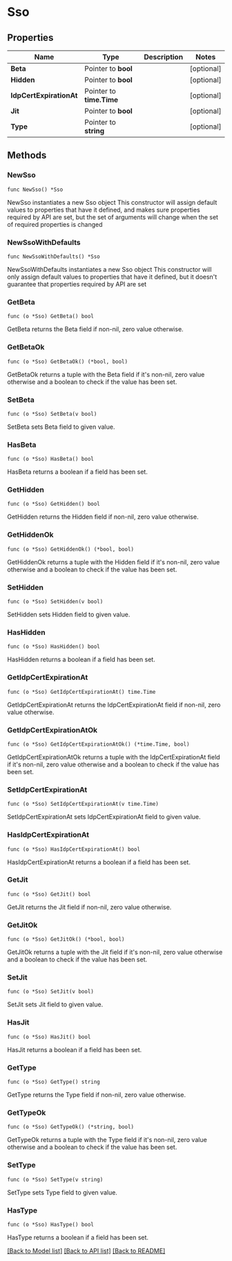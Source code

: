 # Sso

## Properties

Name | Type | Description | Notes
------------ | ------------- | ------------- | -------------
**Beta** | Pointer to **bool** |  | [optional] 
**Hidden** | Pointer to **bool** |  | [optional] 
**IdpCertExpirationAt** | Pointer to **time.Time** |  | [optional] 
**Jit** | Pointer to **bool** |  | [optional] 
**Type** | Pointer to **string** |  | [optional] 

## Methods

### NewSso

`func NewSso() *Sso`

NewSso instantiates a new Sso object
This constructor will assign default values to properties that have it defined,
and makes sure properties required by API are set, but the set of arguments
will change when the set of required properties is changed

### NewSsoWithDefaults

`func NewSsoWithDefaults() *Sso`

NewSsoWithDefaults instantiates a new Sso object
This constructor will only assign default values to properties that have it defined,
but it doesn't guarantee that properties required by API are set

### GetBeta

`func (o *Sso) GetBeta() bool`

GetBeta returns the Beta field if non-nil, zero value otherwise.

### GetBetaOk

`func (o *Sso) GetBetaOk() (*bool, bool)`

GetBetaOk returns a tuple with the Beta field if it's non-nil, zero value otherwise
and a boolean to check if the value has been set.

### SetBeta

`func (o *Sso) SetBeta(v bool)`

SetBeta sets Beta field to given value.

### HasBeta

`func (o *Sso) HasBeta() bool`

HasBeta returns a boolean if a field has been set.

### GetHidden

`func (o *Sso) GetHidden() bool`

GetHidden returns the Hidden field if non-nil, zero value otherwise.

### GetHiddenOk

`func (o *Sso) GetHiddenOk() (*bool, bool)`

GetHiddenOk returns a tuple with the Hidden field if it's non-nil, zero value otherwise
and a boolean to check if the value has been set.

### SetHidden

`func (o *Sso) SetHidden(v bool)`

SetHidden sets Hidden field to given value.

### HasHidden

`func (o *Sso) HasHidden() bool`

HasHidden returns a boolean if a field has been set.

### GetIdpCertExpirationAt

`func (o *Sso) GetIdpCertExpirationAt() time.Time`

GetIdpCertExpirationAt returns the IdpCertExpirationAt field if non-nil, zero value otherwise.

### GetIdpCertExpirationAtOk

`func (o *Sso) GetIdpCertExpirationAtOk() (*time.Time, bool)`

GetIdpCertExpirationAtOk returns a tuple with the IdpCertExpirationAt field if it's non-nil, zero value otherwise
and a boolean to check if the value has been set.

### SetIdpCertExpirationAt

`func (o *Sso) SetIdpCertExpirationAt(v time.Time)`

SetIdpCertExpirationAt sets IdpCertExpirationAt field to given value.

### HasIdpCertExpirationAt

`func (o *Sso) HasIdpCertExpirationAt() bool`

HasIdpCertExpirationAt returns a boolean if a field has been set.

### GetJit

`func (o *Sso) GetJit() bool`

GetJit returns the Jit field if non-nil, zero value otherwise.

### GetJitOk

`func (o *Sso) GetJitOk() (*bool, bool)`

GetJitOk returns a tuple with the Jit field if it's non-nil, zero value otherwise
and a boolean to check if the value has been set.

### SetJit

`func (o *Sso) SetJit(v bool)`

SetJit sets Jit field to given value.

### HasJit

`func (o *Sso) HasJit() bool`

HasJit returns a boolean if a field has been set.

### GetType

`func (o *Sso) GetType() string`

GetType returns the Type field if non-nil, zero value otherwise.

### GetTypeOk

`func (o *Sso) GetTypeOk() (*string, bool)`

GetTypeOk returns a tuple with the Type field if it's non-nil, zero value otherwise
and a boolean to check if the value has been set.

### SetType

`func (o *Sso) SetType(v string)`

SetType sets Type field to given value.

### HasType

`func (o *Sso) HasType() bool`

HasType returns a boolean if a field has been set.


[[Back to Model list]](../README.md#documentation-for-models) [[Back to API list]](../README.md#documentation-for-api-endpoints) [[Back to README]](../README.md)


